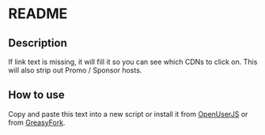 # README

## Description

If link text is missing, it will fill it so you can see which CDNs to click on. This will also strip out Promo / Sponsor hosts.

## How to use

Copy and paste this text into a new script or install it from [OpenUserJS](https://openuserjs.org/scripts/nitrocode/Primewire_Real_Links) or from 
[GreasyFork](https://greasyfork.org/en/scripts/30565-primewirelinks).


